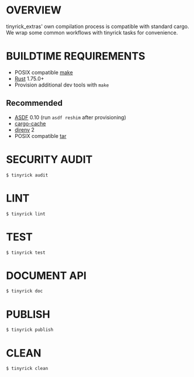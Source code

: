 # OVERVIEW

tinyrick_extras' own compilation process is compatible with standard cargo. We wrap some common workflows with tinyrick tasks for convenience.

# BUILDTIME REQUIREMENTS

* POSIX compatible [make](https://pubs.opengroup.org/onlinepubs/9699919799/utilities/make.html)
* [Rust](https://www.rust-lang.org/en-US/) 1.75.0+
* Provision additional dev tools with `make`

## Recommended

* [ASDF](https://asdf-vm.com/) 0.10 (run `asdf reshim` after provisioning)
* [cargo-cache](https://crates.io/crates/cargo-cache)
* [direnv](https://direnv.net/) 2
* POSIX compatible [tar](https://pubs.opengroup.org/onlinepubs/7908799/xcu/tar.html)

# SECURITY AUDIT

```console
$ tinyrick audit
```

# LINT

```console
$ tinyrick lint
```

# TEST

```console
$ tinyrick test
```

# DOCUMENT API

```console
$ tinyrick doc
```

# PUBLISH

```console
$ tinyrick publish
```

# CLEAN

```console
$ tinyrick clean
```
